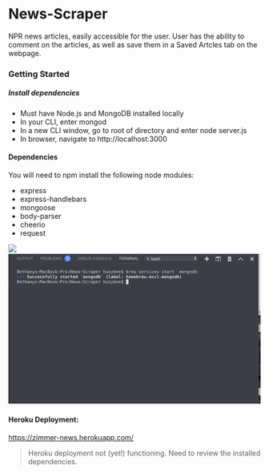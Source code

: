 # News-Scraper
NPR news articles, easily accessible for the user. User has the ability to comment on the articles, as well as save them in a Saved Artcles tab on the webpage.

### Getting Started
##### Install dependencies
- Must have Node.js and MongoDB installed locally
- In your CLI, enter mongod
- In a new CLI window, go to root of directory and enter node server.js
- In browser, navigate to http://localhost:3000

#### Dependencies
You will need to npm install the following node modules:

- express
- express-handlebars
- mongoose
- body-parser
- cheerio
- request

![](working_app.gif)
![](command_line.gif)

#### Heroku Deployment:
https://zimmer-news.herokuapp.com/
> Heroku deployment not (yet!) functioning.  Need to review the installed dependencies.
